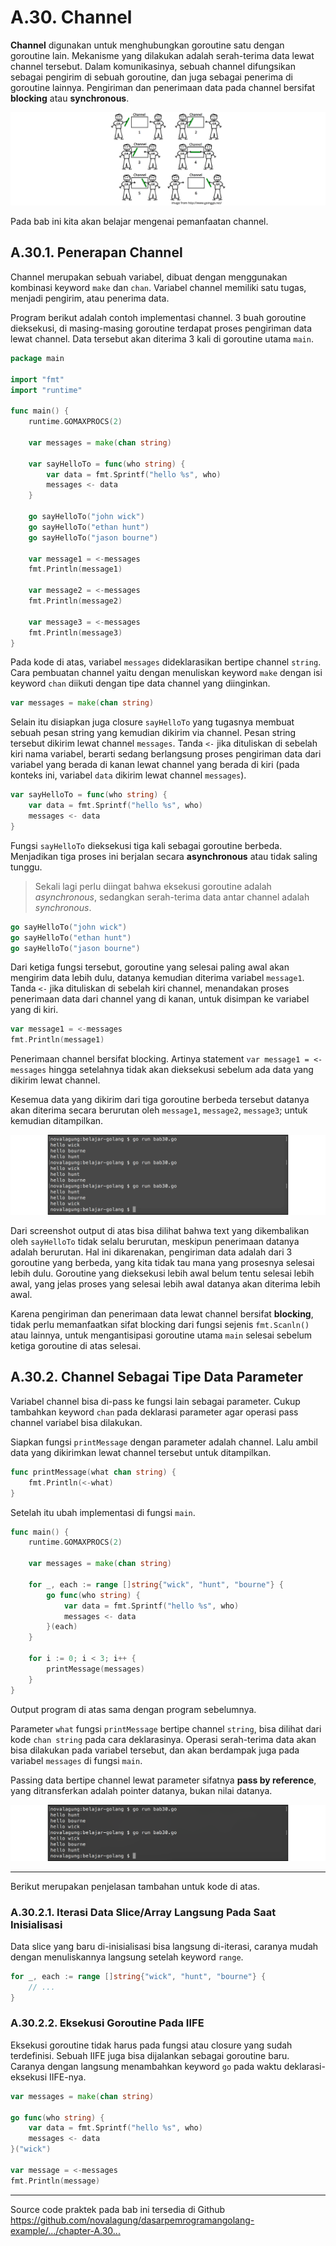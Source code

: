 # A.30. Channel

**Channel** digunakan untuk menghubungkan goroutine satu dengan goroutine lain. Mekanisme yang dilakukan adalah serah-terima data lewat channel tersebut. Dalam komunikasinya, sebuah channel difungsikan sebagai pengirim di sebuah goroutine, dan juga sebagai penerima di goroutine lainnya. Pengiriman dan penerimaan data pada channel bersifat **blocking** atau **synchronous**.

![Analogi channel](images/A.30_1_analogy.png)

Pada bab ini kita akan belajar mengenai pemanfaatan channel.

## A.30.1. Penerapan Channel

Channel merupakan sebuah variabel, dibuat dengan menggunakan kombinasi keyword `make` dan `chan`. Variabel channel memiliki satu tugas, menjadi pengirim, atau penerima data.

Program berikut adalah contoh implementasi channel. 3 buah goroutine dieksekusi, di masing-masing goroutine terdapat proses pengiriman data lewat channel. Data tersebut akan diterima 3 kali di goroutine utama `main`.

```go
package main

import "fmt"
import "runtime"

func main() {
    runtime.GOMAXPROCS(2)

    var messages = make(chan string)

    var sayHelloTo = func(who string) {
        var data = fmt.Sprintf("hello %s", who)
        messages <- data
    }

    go sayHelloTo("john wick")
    go sayHelloTo("ethan hunt")
    go sayHelloTo("jason bourne")

    var message1 = <-messages
    fmt.Println(message1)

    var message2 = <-messages
    fmt.Println(message2)

    var message3 = <-messages
    fmt.Println(message3)
}
```

Pada kode di atas, variabel `messages` dideklarasikan bertipe channel `string`. Cara pembuatan channel yaitu dengan menuliskan keyword `make` dengan isi keyword `chan` diikuti dengan tipe data channel yang diinginkan.

```go
var messages = make(chan string)
```

Selain itu disiapkan juga closure `sayHelloTo` yang tugasnya membuat sebuah pesan string yang kemudian dikirim via channel. Pesan string tersebut dikirim lewat channel `messages`. Tanda `<-` jika dituliskan di sebelah kiri nama variabel, berarti sedang berlangsung proses pengiriman data dari variabel yang berada di kanan lewat channel yang berada di kiri (pada konteks ini, variabel `data` dikirim lewat channel `messages`).

```go
var sayHelloTo = func(who string) {
    var data = fmt.Sprintf("hello %s", who)
    messages <- data
}
```

Fungsi `sayHelloTo` dieksekusi tiga kali sebagai goroutine berbeda. Menjadikan tiga proses ini berjalan secara **asynchronous** atau tidak saling tunggu.

> Sekali lagi perlu diingat bahwa eksekusi goroutine adalah *asynchronous*, sedangkan serah-terima data antar channel adalah *synchronous*.

```go
go sayHelloTo("john wick")
go sayHelloTo("ethan hunt")
go sayHelloTo("jason bourne")
```

Dari ketiga fungsi tersebut, goroutine yang selesai paling awal akan mengirim data lebih dulu, datanya kemudian diterima variabel `message1`. Tanda `<-` jika dituliskan di sebelah kiri channel, menandakan proses penerimaan data dari channel yang di kanan, untuk disimpan ke variabel yang di kiri.

```go
var message1 = <-messages
fmt.Println(message1)
```

Penerimaan channel bersifat blocking. Artinya statement `var message1 = <-messages` hingga setelahnya tidak akan dieksekusi sebelum ada data yang dikirim lewat channel.

Kesemua data yang dikirim dari tiga goroutine berbeda tersebut datanya akan diterima secara berurutan oleh `message1`, `message2`, `message3`; untuk kemudian ditampilkan.

![Implementasi channel](images/A.30_2_channel.png)

Dari screenshot output di atas bisa dilihat bahwa text yang dikembalikan oleh `sayHelloTo` tidak selalu berurutan, meskipun penerimaan datanya adalah berurutan. Hal ini dikarenakan, pengiriman data adalah dari 3 goroutine yang berbeda, yang kita tidak tau mana yang prosesnya selesai lebih dulu. Goroutine yang dieksekusi lebih awal belum tentu selesai lebih awal, yang jelas proses yang selesai lebih awal datanya akan diterima lebih awal.

Karena pengiriman dan penerimaan data lewat channel bersifat **blocking**, tidak perlu memanfaatkan sifat blocking dari fungsi sejenis `fmt.Scanln()` atau lainnya, untuk mengantisipasi goroutine utama `main` selesai sebelum ketiga goroutine di atas selesai.

## A.30.2. Channel Sebagai Tipe Data Parameter

Variabel channel bisa di-pass ke fungsi lain sebagai parameter. Cukup tambahkan keyword `chan` pada deklarasi parameter agar operasi pass channel variabel bisa dilakukan.

Siapkan fungsi `printMessage` dengan parameter adalah channel. Lalu ambil data yang dikirimkan lewat channel tersebut untuk ditampilkan.

```go
func printMessage(what chan string) {
    fmt.Println(<-what)
}
```

Setelah itu ubah implementasi di fungsi `main`.

```go
func main() {
    runtime.GOMAXPROCS(2)

    var messages = make(chan string)

    for _, each := range []string{"wick", "hunt", "bourne"} {
        go func(who string) {
            var data = fmt.Sprintf("hello %s", who)
            messages <- data
        }(each)
    }

    for i := 0; i < 3; i++ {
        printMessage(messages)
    }
}
```

Output program di atas sama dengan program sebelumnya.

Parameter `what` fungsi `printMessage` bertipe channel `string`, bisa dilihat dari kode `chan string` pada cara deklarasinya. Operasi serah-terima data akan bisa dilakukan pada variabel tersebut, dan akan berdampak juga pada variabel `messages` di fungsi `main`.

Passing data bertipe channel lewat parameter sifatnya **pass by reference**, yang ditransferkan adalah pointer datanya, bukan nilai datanya.

![Parameter channel](images/A.30_3_channel_param.png)

---

Berikut merupakan penjelasan tambahan untuk kode di atas.

### A.30.2.1. Iterasi Data Slice/Array Langsung Pada Saat Inisialisasi

Data slice yang baru di-inisialisasi bisa langsung di-iterasi, caranya mudah dengan menuliskannya langsung setelah keyword `range`.

```go
for _, each := range []string{"wick", "hunt", "bourne"} {
    // ...
}
```

### A.30.2.2. Eksekusi Goroutine Pada IIFE

Eksekusi goroutine tidak harus pada fungsi atau closure yang sudah terdefinisi. Sebuah IIFE juga bisa dijalankan sebagai goroutine baru. Caranya dengan langsung menambahkan keyword `go` pada waktu deklarasi-eksekusi IIFE-nya.

```go
var messages = make(chan string)

go func(who string) {
    var data = fmt.Sprintf("hello %s", who)
    messages <- data
}("wick")

var message = <-messages
fmt.Println(message)
```

---

<div class="source-code-link">
    <div class="source-code-link-message">Source code praktek pada bab ini tersedia di Github</div>
    <a href="https://github.com/novalagung/dasarpemrogramangolang-example/tree/master/chapter-A.30-channel">https://github.com/novalagung/dasarpemrogramangolang-example/.../chapter-A.30...</a>
</div>
